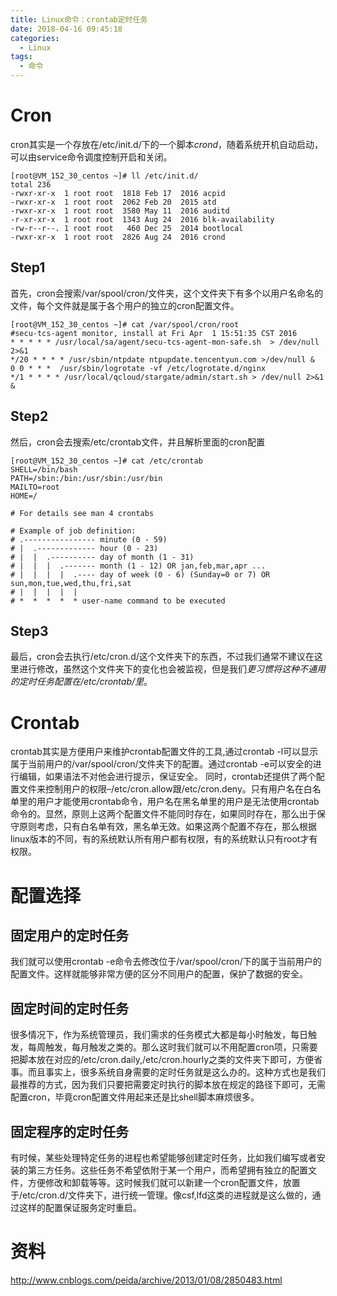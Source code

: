 ```yaml
---
title: Linux命令：crontab定时任务
date: 2018-04-16 09:45:18
categories: 
  - Linux
tags:
  - 命令
---
```

# Cron
cron其实是一个存放在/etc/init.d/下的一个脚本*crond*，随着系统开机自动启动，可以由service命令调度控制开启和关闭。

```
[root@VM_152_30_centos ~]# ll /etc/init.d/
total 236
-rwxr-xr-x  1 root root  1818 Feb 17  2016 acpid
-rwxr-xr-x  1 root root  2062 Feb 20  2015 atd
-rwxr-xr-x  1 root root  3580 May 11  2016 auditd
-r-xr-xr-x  1 root root  1343 Aug 24  2016 blk-availability
-rw-r--r--. 1 root root   460 Dec 25  2014 bootlocal
-rwxr-xr-x  1 root root  2826 Aug 24  2016 crond
```

## Step1
首先，cron会搜索/var/spool/cron/文件夹，这个文件夹下有多个以用户名命名的文件，每个文件就是属于各个用户的独立的cron配置文件。
```
[root@VM_152_30_centos ~]# cat /var/spool/cron/root
#secu-tcs-agent monitor, install at Fri Apr  1 15:51:35 CST 2016
* * * * * /usr/local/sa/agent/secu-tcs-agent-mon-safe.sh  > /dev/null 2>&1
*/20 * * * * /usr/sbin/ntpdate ntpupdate.tencentyun.com >/dev/null &
0 0 * * *  /usr/sbin/logrotate -vf /etc/logrotate.d/nginx
*/1 * * * * /usr/local/qcloud/stargate/admin/start.sh > /dev/null 2>&1 &
```

## Step2
然后，cron会去搜索/etc/crontab文件，并且解析里面的cron配置
```
[root@VM_152_30_centos ~]# cat /etc/crontab
SHELL=/bin/bash
PATH=/sbin:/bin:/usr/sbin:/usr/bin
MAILTO=root
HOME=/

# For details see man 4 crontabs

# Example of job definition:
# .---------------- minute (0 - 59)
# |  .------------- hour (0 - 23)
# |  |  .---------- day of month (1 - 31)
# |  |  |  .------- month (1 - 12) OR jan,feb,mar,apr ...
# |  |  |  |  .---- day of week (0 - 6) (Sunday=0 or 7) OR sun,mon,tue,wed,thu,fri,sat
# |  |  |  |  |
# *  *  *  *  * user-name command to be executed

```
## Step3
最后，cron会去执行/etc/cron.d/这个文件夹下的东西，不过我们通常不建议在这里进行修改，虽然这个文件夹下的变化也会被监视，但是我们*更习惯将这种不通用的定时任务配置在/etc/crontab/里*。

# Crontab
crontab其实是方便用户来维护crontab配置文件的工具,通过crontab -l可以显示属于当前用户的/var/spool/cron/文件夹下的配置。通过crontab -e可以安全的进行编辑，如果语法不对他会进行提示，保证安全。
同时，crontab还提供了两个配置文件来控制用户的权限–/etc/cron.allow跟/etc/cron.deny。只有用户名在白名单里的用户才能使用crontab命令，用户名在黑名单里的用户是无法使用crontab命令的。显然，原则上这两个配置文件不能同时存在，如果同时存在，那么出于保守原则考虑，只有白名单有效，黑名单无效。如果这两个配置不存在，那么根据linux版本的不同，有的系统默认所有用户都有权限，有的系统默认只有root才有权限。

# 配置选择
## 固定用户的定时任务
我们就可以使用crontab -e命令去修改位于/var/spool/cron/下的属于当前用户的配置文件。这样就能够非常方便的区分不同用户的配置，保护了数据的安全。

## 固定时间的定时任务
很多情况下，作为系统管理员，我们需求的任务模式大都是每小时触发，每日触发，每周触发，每月触发之类的。那么这时我们就可以不用配置cron项，只需要把脚本放在对应的/etc/cron.daily,/etc/cron.hourly之类的文件夹下即可，方便省事。而且事实上，很多系统自身需要的定时任务就是这么办的。这种方式也是我们最推荐的方式，因为我们只要把需要定时执行的脚本放在规定的路径下即可，无需配置cron，毕竟cron配置文件用起来还是比shell脚本麻烦很多。

## 固定程序的定时任务
有时候，某些处理特定任务的进程也希望能够创建定时任务，比如我们编写或者安装的第三方任务。这些任务不希望依附于某一个用户，而希望拥有独立的配置文件，方便修改和卸载等等。这时候我们就可以新建一个cron配置文件，放置于/etc/cron.d/文件夹下，进行统一管理。像csf,lfd这类的进程就是这么做的，通过这样的配置保证服务定时重启。

# 资料
http://www.cnblogs.com/peida/archive/2013/01/08/2850483.html